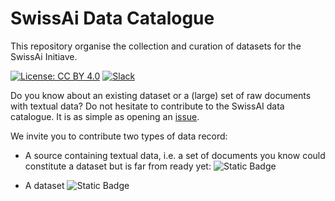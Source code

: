 # SwissAi Data Catalogue

This repository organise the collection and curation of datasets for the SwissAi Initiave. 

[![License: CC BY 4.0](https://img.shields.io/badge/License-CC_BY_4.0-lightgrey.svg)](https://creativecommons.org/licenses/by/4.0/)
[![Slack](https://img.shields.io/badge/Slack-5A255B?style=flat-square&logo=slack&logoColor=white)](https://swissai-initiative.slack.com/join/shared_invite/TOBECOMPLETED/)

Do you know about an existing dataset or a (large) set of raw documents with textual data? Do not hesitate to contribute to the SwissAI data catalogue. It is as simple as opening an [issue](https://github.com/impresso/test-catalogue/issues/new/choose).

We invite you to contribute two types of data record:
- A source containing textual data, i.e. a set of documents you know could constitute a dataset but is far from ready yet: ![Static Badge](https://img.shields.io/badge/data_record-source_issue_template-blue)

- A dataset ![Static Badge](https://img.shields.io/badge/data_record-dataset_issue_template-blue)

